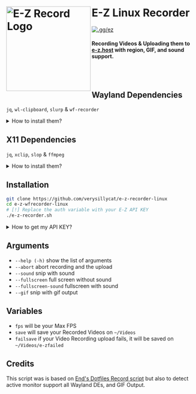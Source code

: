 # E-Z Linux Recorder [<img src="https://r2.e-z.host/9e3dd702-42ab-4d6b-a8a0-b1a4ab53af33/35jx47l1.png" width="225" align="left" alt="E-Z Record Logo">](https://github.com/verysillycat/e-z-recorder-linux)
[![.gg/ez](https://img.shields.io/discord/811321950953406534.svg?color=768AD4&label=.gg/ez&logo=discord&logoColor=white)](https://discord.gg/ez)
#### Recording Videos & Uploading them to [e-z.host](https://e-z.host) with region, GIF, and sound support.
<br><br>
## Wayland Dependencies
`jq`, `wl-clipboard`, `slurp` & `wf-recorder`

<details>
<summary>How to install them?</summary>
Go to your prefered terminal and execute this command depending on your Distro.

- **Debian/Ubuntu**: `sudo apt install wf-recorder jq wl-clipboard slurp`
- **Fedora**: `sudo dnf install wf-recorder jq wl-clipboard slurp`
- **Arch**: `sudo pacman -S wf-recorder jq wl-clipboard slurp`
- **Gentoo**: `sudo emerge -av gui-apps/wf-recorder app-misc/jq x11-misc/wl-clipboard gui-apps/slurp`

</details>

## X11 Dependencies
`jq`, `xclip`, `slop` & `ffmpeg`

<details>
<summary>How to install them?</summary>
Go to your prefered terminal and execute this command depending on your Distro.

- **Debian/Ubuntu**: `sudo apt install ffmpeg jq xclip slop`
- **Fedora**: `sudo dnf install ffmpeg jq xclip slop`
- **Arch**: `sudo pacman -S ffmpeg jq xclip slop`
- **Gentoo**: `sudo emerge -av media-video/ffmpeg app-misc/jq x11-misc/xclip x11-misc/slop`

</details>

## Installation
   ```bash
   git clone https://github.com/verysillycat/e-z-recorder-linux
   cd e-z-wfrecorder-linux
   # [!] Replace the auth variable with your E-Z API KEY 
   ./e-z-recorder.sh 
   ```
<details>
<summary>How to get my API KEY?</summary>
Log in to E-Z, Click on your User Modal on the top right, Go to Account, and Copy your API KEY<br>
Now paste that API KEY into the Script
</details>

## Arguments
* `--help (-h)` show the list of arguments
* `--abort` abort recording and the upload
* `--sound` snip with sound 
* `--fullscreen` full screen without sound
* `--fullscreen-sound` fullscreen with sound
* `--gif` snip with gif output

## Variables
* `fps` will be your Max FPS
* `save` will save your Recorded Videos on `~/Videos`
* `failsave` if your Video Recording upload fails, it will be saved on `~/Videos/e-zfailed`


## Credits
This script was is based on [End's Dotfiles Record script](https://github.com/end-4/dots-hyprland/blob/main/.config/ags/scripts/record-script.sh) but also to detect active monitor support all Wayland DEs, and GIF Output.
